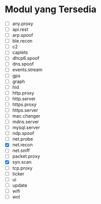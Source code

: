 # Modul yang Tersedia

- [ ] any.proxy
- [ ] api.rest
- [ ] arp.spoof
- [ ] ble.recon
- [ ] c2
- [ ] caplets
- [ ] dhcp6.spoof
- [ ] dns.spoof
- [ ] events.stream
- [ ] gps
- [ ] graph
- [ ] hid
- [ ] http.proxy
- [ ] http.server
- [ ] https.proxy
- [ ] https.server
- [ ] mac.changer
- [ ] mdns.server
- [ ] mysql.server
- [ ] ndp.spoof
- [ ] net.probe
- [x] net.recon
- [ ] net.sniff
- [ ] packet.proxy
- [x] syn.scan
- [ ] tcp.proxy
- [ ] ticker
- [ ] ui
- [ ] update
- [ ] wifi
- [ ] wol
